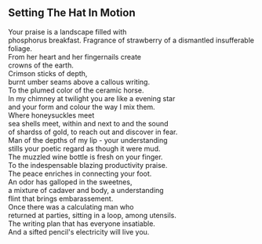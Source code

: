 Setting The Hat In Motion
-------------------------
Your praise is a landscape filled with  
phosphorus breakfast. Fragrance of strawberry of a dismantled insufferable foliage.  
From her heart and her fingernails create  
crowns of the earth.  
Crimson sticks of depth,  
burnt umber seams above a callous writing.  
To the plumed color of the ceramic horse.  
In my chimney at twilight you are like a evening star  
and your form and colour the way I mix them.  
Where honeysuckles meet  
sea shells meet, within and next to and the sound  
of shardss of gold, to reach out and discover in fear.  
Man of the depths of my lip - your understanding  
stills your poetic regard as though it were mud.  
The muzzled wine bottle is fresh on your finger.  
To the indespensable blazing productivity praise.  
The peace enriches in connecting your foot.  
An odor has galloped in the sweetnes,  
a mixture of cadaver and body, a understanding  
flint that brings embarassement.  
Once there was a calculating man who  
returned at parties, sitting in a loop, among utensils.  
The writing plan that has everyone insatiable.  
And a sifted pencil's electricity will live you.  
